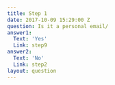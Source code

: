 ```yaml
---
title: Step 1
date: 2017-10-09 15:29:00 Z
question: Is it a personal email/
answer1:
  Text: 'Yes'
  Link: step9
answer2:
  Text: 'No'
  Link: step2
layout: question
---
```


